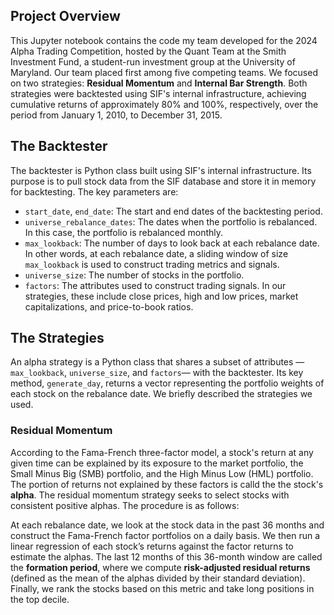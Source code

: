 ## Project Overview

This Jupyter notebook contains the code my team developed for the 2024 Alpha Trading Competition, hosted by the Quant Team at the Smith Investment Fund, a student-run investment group at the University of Maryland. Our team placed first among five competing teams. We focused on two strategies: **Residual Momentum** and **Internal Bar Strength**. Both strategies were backtested using SIF's internal infrastructure, achieving cumulative returns of approximately 80% and 100%, respectively, over the period from January 1, 2010, to December 31, 2015.

## The Backtester

The backtester is Python class built using SIF's internal infrastructure. Its purpose is to pull stock data from the SIF database and store it in memory for backtesting. The key parameters are:

- `start_date`, `end_date`: The start and end dates of the backtesting period.
- `universe_rebalance_dates`: The dates when the portfolio is rebalanced. In this case, the portfolio is rebalanced monthly.
- `max_lookback`: The number of days to look back at each rebalance date. In other words, at each rebalance date, a sliding window of size `max_lookback` is used to construct trading metrics and signals.
- `universe_size`: The number of stocks in the portfolio.
- `factors`: The attributes used to construct trading signals. In our strategies, these include close prices, high and low prices, market capitalizations, and price-to-book ratios.

## The Strategies

An alpha strategy is a Python class that shares a subset of attributes — `max_lookback`, `universe_size`, and `factors`— with the backtester. Its key method, `generate_day`, returns a vector representing the portfolio weights of each stock on the rebalance date. We briefly described the strategies we used. 

### Residual Momentum

According to the Fama-French three-factor model, a stock's return at any given time can be explained by its exposure to the market portfolio, the Small Minus Big (SMB) portfolio, and the High Minus Low (HML) portfolio. The portion of returns not explained by these factors is calld the the stock's **alpha**. The residual momentum strategy seeks to select stocks with consistent positive alphas. The procedure is as follows:  

At each rebalance date, we look at the stock data in the past 36 months and construct the Fama-French factor portfolios on a daily basis. We then run a linear regression of each stock’s returns against the factor returns to estimate the alphas. The last 12 months of this 36-month window are called the **formation period**, where we compute **risk-adjusted residual returns** (defined as the mean of the alphas divided by their standard deviation). Finally, we rank the stocks based on this metric and take long positions in the top decile. 





